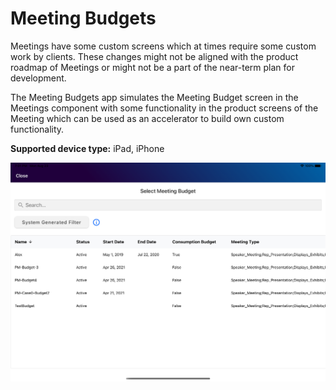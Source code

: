 # Meeting Budgets

Meetings have some custom screens which at times require some custom work by clients. These changes might not be aligned with the product roadmap of Meetings or might not be a part of the near-term plan for development.

The Meeting Budgets app simulates the Meeting Budget screen in the Meetings component with some functionality in the product screens of the Meeting which can be used as an accelerator to build own custom functionality.<br />

**Supported device type:** iPad, iPhone

![meetingsbudgets](MeetingsBudgets/react/src/image/meetingsbudgets.png)
